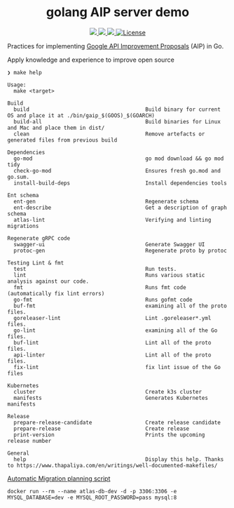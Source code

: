 <div align="center">
  <h1>golang AIP server demo</h1>
</div>
<p align="center">

<a href="https://github.com/qclaogui/gaip/actions/workflows/ci.yml">
  <img src="https://github.com/qclaogui/gaip/actions/workflows/ci.yml/badge.svg">
</a>

<a href="https://goreportcard.com/report/github.com/qclaogui/gaip">
  <img src="https://goreportcard.com/badge/github.com/qclaogui/gaip?v=1" />
</a>

<a href="https://hub.docker.com/r/qclaogui/gaip">
  <img src="https://img.shields.io/docker/pulls/qclaogui/gaip.svg">
</a>

<a href="https://github.com/qclaogui/gaip/blob/master/LICENSE">
  <img src="https://img.shields.io/github/license/qclaogui/gaip.svg" alt="License">
</a>

</p>

Practices for implementing [Google API Improvement Proposals](https://aip.dev/) (AIP) in Go.

Apply knowledge and experience to improve open source

```shell
❯ make help

Usage:
  make <target>

Build
  build                                     Build binary for current OS and place it at ./bin/gaip_$(GOOS)_$(GOARCH)
  build-all                                 Build binaries for Linux and Mac and place them in dist/
  clean                                     Remove artefacts or generated files from previous build

Dependencies
  go-mod                                    go mod download && go mod tidy
  check-go-mod                              Ensures fresh go.mod and go.sum.
  install-build-deps                        Install dependencies tools

Ent schema
  ent-gen                                   Regenerate schema
  ent-describe                              Get a description of graph schema
  atlas-lint                                Verifying and linting migrations

Regenerate gRPC code
  swagger-ui                                Generate Swagger UI
  protoc-gen                                Regenerate proto by protoc

Testing Lint & fmt
  test                                      Run tests.
  lint                                      Runs various static analysis against our code.
  fmt                                       Runs fmt code (automatically fix lint errors)
  go-fmt                                    Runs gofmt code
  buf-fmt                                   examining all of the proto files.
  goreleaser-lint                           Lint .goreleaser*.yml files.
  go-lint                                   examining all of the Go files.
  buf-lint                                  Lint all of the proto files.
  api-linter                                Lint all of the proto files.
  fix-lint                                  fix lint issue of the Go files

Kubernetes
  cluster                                   Create k3s cluster
  manifests                                 Generates Kubernetes manifests

Release
  prepare-release-candidate                 Create release candidate
  prepare-release                           Create release
  print-version                             Prints the upcoming release number

General
  help                                      Display this help. Thanks to https://www.thapaliya.com/en/writings/well-documented-makefiles/
```

[Automatic Migration planning script](https://entgo.io/docs/versioned/programmatically#2-automatic-migration-planning-script)

```shell
docker run --rm --name atlas-db-dev -d -p 3306:3306 -e MYSQL_DATABASE=dev -e MYSQL_ROOT_PASSWORD=pass mysql:8
```
